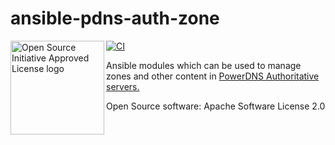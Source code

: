 ansible-pdns-auth-zone
======================

<a href="https://opensource.org"><img height="150" align="left" src="https://opensource.org/files/OSIApprovedCropped.png" alt="Open Source Initiative Approved License logo"></a>
[![CI](https://github.com/kpfleming/ansible-pdns-auth-zone/workflows/.github/workflows/ci.yml/badge.svg)](https://github.com/kpfleming/ansible-pdns-auth-zone/actions?query=workflow%3A.github%2Fworkflows%2Fci.yml)

Ansible modules which can be used to manage zones and other content in
[PowerDNS Authoritative servers.](https://www.powerdns.com/auth.html)

Open Source software: Apache Software License 2.0
